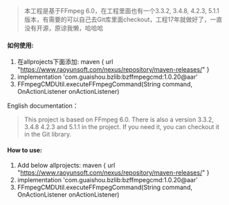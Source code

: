 > 本工程是基于FFmpeg 6.0，在工程里面也有一个3.3.2, 3.4.8, 4.2.3, 5.1.1版本，有需要的可以自己去Git库里面checkout，工程17年就做好了，一直没有开源，原谅我懒，哈哈哈

#### 如何使用:

1. 在allprojects下面添加:  maven { url "https://www.raoyunsoft.com/nexus/repository/maven-releases/" }
2. implementation 'com.guaishou.bzlib:bzffmpegcmd:1.0.20@aar'
3. FFmpegCMDUtil.executeFFmpegCommand(String command, OnActionListener onActionListener)



English documentation：

> This project is based on FFmpeg 6.0. There is also a version 3.3.2, 3.4.8 4.2.3 and 5.1.1 in the project. If you need it, you can checkout it in the Git library.



#### How to use:

1. Add below allprojects:  maven { url "https://www.raoyunsoft.com/nexus/repository/maven-releases/" }
2. implementation 'com.guaishou.bzlib:bzffmpegcmd:1.0.20@aar'
3. FFmpegCMDUtil.executeFFmpegCommand(String command, OnActionListener onActionListener)

